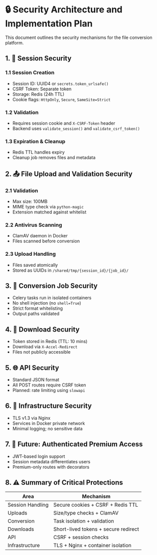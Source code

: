 # 🔒 Security Architecture and Implementation Plan

This document outlines the security mechanisms for the file conversion platform.

## 1. 🔐 Session Security

### 1.1 Session Creation

- Session ID: UUID4 or `secrets.token_urlsafe()`
- CSRF Token: Separate token
- Storage: Redis (24h TTL)
- Cookie flags: `HttpOnly`, `Secure`, `SameSite=Strict`

### 1.2 Validation

- Requires session cookie and `X-CSRF-Token` header
- Backend uses `validate_session()` and `validate_csrf_token()`

### 1.3 Expiration & Cleanup

- Redis TTL handles expiry
- Cleanup job removes files and metadata

## 2. 📤 File Upload and Validation Security

### 2.1 Validation

- Max size: 100MB
- MIME type check via `python-magic`
- Extension matched against whitelist

### 2.2 Antivirus Scanning

- ClamAV daemon in Docker
- Files scanned before conversion

### 2.3 Upload Handling

- Files saved atomically
- Stored as UUIDs in `/shared/tmp/{session_id}/{job_id}/`

## 3. 🚀 Conversion Job Security

- Celery tasks run in isolated containers
- No shell injection (no `shell=True`)
- Strict format whitelisting
- Output paths validated

## 4. 🔑 Download Security

- Token stored in Redis (TTL: 10 mins)
- Download via `X-Accel-Redirect`
- Files not publicly accessible

## 5. 🌐 API Security

- Standard JSON format
- All POST routes require CSRF token
- Planned: rate limiting using `slowapi`

## 6. 🚧 Infrastructure Security

- TLS v1.3 via Nginx
- Services in Docker private network
- Minimal logging; no sensitive data

## 7. 🤺 Future: Authenticated Premium Access

- JWT-based login support
- Session metadata differentiates users
- Premium-only routes with decorators

## 8. ⚠️ Summary of Critical Protections

| Area             | Mechanism                                 |
|------------------|--------------------------------------------|
| Session Handling | Secure cookies + CSRF + Redis TTL          |
| Uploads          | Size/type checks + ClamAV                  |
| Conversion       | Task isolation + validation                |
| Downloads        | Short-lived tokens + secure redirect       |
| API              | CSRF + session checks                      |
| Infrastructure   | TLS + Nginx + container isolation          |
